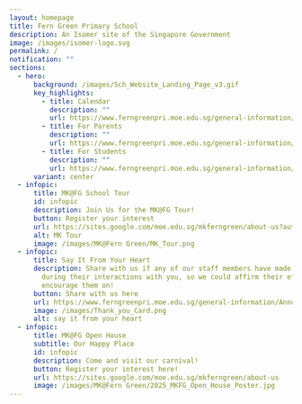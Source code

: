 ```yaml
---
layout: homepage
title: Fern Green Primary School
description: An Isomer site of the Singapore Government
image: /images/isomer-logo.svg
permalink: /
notification: ""
sections:
  - hero:
      background: /images/Sch_Website_Landing_Page_v3.gif
      key_highlights:
        - title: Calendar
          description: ""
          url: https://www.ferngreenpri.moe.edu.sg/general-information/School-Calendar/
        - title: For Parents
          description: ""
          url: https://www.ferngreenpri.moe.edu.sg/general-information/for-parents/resources/
        - title: For Students
          description: ""
          url: https://www.ferngreenpri.moe.edu.sg/general-information/for-students/resources/
      variant: center
  - infopic:
      title: MK@FG School Tour
      id: infopic
      description: Join Us for the MK@FG Tour!
      button: Register your interest
      url: https://sites.google.com/moe.edu.sg/mkferngreen/about-us?authuser=0
      alt: MK Tour
      image: /images/MK@Fern Green/MK_Tour.png
  - infopic:
      title: Say It From Your Heart
      description: Share with us if any of our staff members have made an impression
        during their interactions with you, so we could affirm their efforts and
        encourage them on!
      button: Share with us here
      url: https://www.ferngreenpri.moe.edu.sg/general-information/Announcements/
      image: /images/Thank_you_Card.png
      alt: say it from your heart
  - infopic:
      title: MK@FG Open House
      subtitle: Our Happy Place
      id: infopic
      description: Come and visit our carnival!
      button: Register your interest here!
      url: https://sites.google.com/moe.edu.sg/mkferngreen/about-us
      image: /images/MK@Fern Green/2025_MKFG_Open_House_Poster.jpg
---
```

